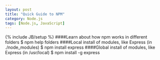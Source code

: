 ```yaml
---
layout: post
title: "Quick Guide to NPM"
category: Node.js
tags: [Node.js, JavaScript]
---
```

{% include JB/setup %}
####Learn about how npm works in different folders
    $ npm help folders
####Local install of modules, like Express (in ./node_modules)
    $ npm install express
####Global install of modules, like Express (in /usr/local)
    $ npm install -g express